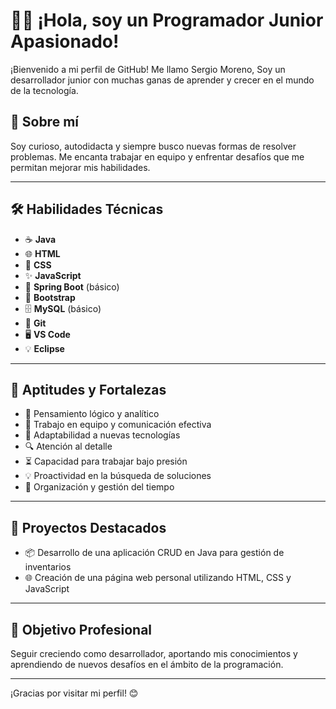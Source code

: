 # 👨‍💻 ¡Hola, soy un Programador Junior Apasionado!

¡Bienvenido a mi perfil de GitHub! Me llamo Sergio Moreno, Soy un desarrollador junior con muchas ganas de aprender y crecer en el mundo de la tecnología.

## 🚀 Sobre mí

Soy curioso, autodidacta y siempre busco nuevas formas de resolver problemas. Me encanta trabajar en equipo y enfrentar desafíos que me permitan mejorar mis habilidades.

---

## 🛠️ Habilidades Técnicas
- ☕ **Java**
- 🌐 **HTML**
- 🎨 **CSS**
- ✨ **JavaScript**
- 🌱 **Spring Boot** (básico)
- 🎀 **Bootstrap**
- 🗄️ **MySQL** (básico)
- 🔧 **Git**
- 🖥️ **VS Code**
- 💡 **Eclipse**

---

## 💪 Aptitudes y Fortalezas
- 🧠 Pensamiento lógico y analítico
- 🤝 Trabajo en equipo y comunicación efectiva
- 🔄 Adaptabilidad a nuevas tecnologías
- 🔍 Atención al detalle
- ⏳ Capacidad para trabajar bajo presión
- 💡 Proactividad en la búsqueda de soluciones
- 📅 Organización y gestión del tiempo

---

## 🌟 Proyectos Destacados
- 📦 Desarrollo de una aplicación CRUD en Java para gestión de inventarios
- 🌐 Creación de una página web personal utilizando HTML, CSS y JavaScript

---

## 🎯 Objetivo Profesional
Seguir creciendo como desarrollador, aportando mis conocimientos y aprendiendo de nuevos desafíos en el ámbito de la programación.

---

¡Gracias por visitar mi perfil! 😊
